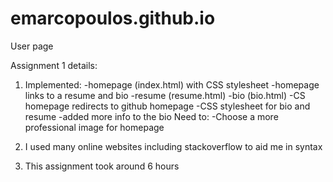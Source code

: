 # emarcopoulos.github.io
User page

Assignment 1 details:

1)
	Implemented:
		-homepage (index.html) with CSS stylesheet
		-homepage links to a resume and bio
		-resume (resume.html)
		-bio (bio.html)
		-CS homepage redirects to github homepage
		-CSS stylesheet for bio and resume
		-added more info to the bio
	Need to:
		-Choose a more professional image for homepage

2)
	I used many online websites including stackoverflow to aid me in syntax

3)
	This assignment took around 6 hours
